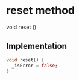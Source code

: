 


# reset method








void reset
()








## Implementation

```dart
void reset() {
  _isError = false;
}
```







